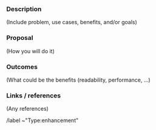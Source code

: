 ### Description

(Include problem, use cases, benefits, and/or goals)

### Proposal

(How you will do it) 

### Outcomes

(What could be the benefits (readability, performance, ...)

### Links / references

(Any references)

/label ~"Type:enhancement"
